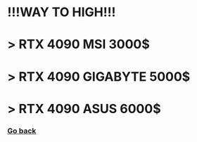 # !!!WAY TO HIGH!!!

# > RTX 4090 MSI 3000$ 
# > RTX 4090 GIGABYTE 5000$ 
# > RTX 4090 ASUS 6000$ 

### [Go back ](./index.md)
